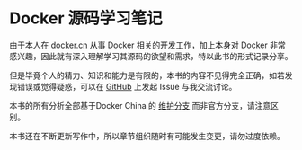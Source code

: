 # Docker 源码学习笔记

由于本人在 [docker.cn](https://docker.cn/) 从事 Docker 相关的开发工作，加上本身对 Docker 非常感兴趣，因此就有深入理解学习其源码的欲望和需求，特以此书的形式记录分享。

但是毕竟个人的精力、知识和能力是有限的，本书的内容不见得完全正确，如若发现错误或觉得疑惑，可以在 [GitHub](https://github.com/Unknwon/docker-source-study-notes/issues) 上发起 Issue 与我交流讨论。

本书的所有分析全部基于Docker China 的 [维护分支](https://github.com/dockercn/docker) 而非官方分支，请注意区别。

本书还在不断更新写作中，所以章节组织随时有可能发生变更，请勿过度依赖。
